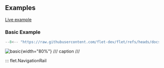 ## Examples

[Live example](https://flet-controls-gallery.fly.dev/navigation/navigationrail)

### Basic Example

```python
--8<-- "https://raw.githubusercontent.com/flet-dev/flet/refs/heads/docs/sdk/python/examples/python/controls/navigation-rail/basic.py"
```

![basic](https://raw.githubusercontent.com/flet-dev/flet/docs/sdk/python/examples/python/controls/navigation-rail/media/basic.gif){width="80%"}
/// caption
///

::: flet.NavigationRail
